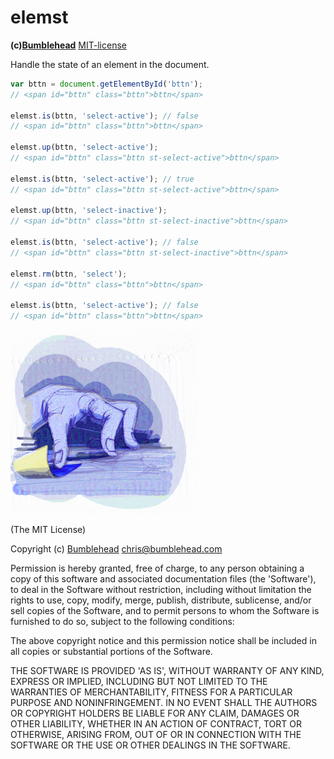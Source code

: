 elemst
======
**(c)[Bumblehead][0]** [MIT-license](#license)

Handle the state of an element in the document.

```javascript
var bttn = document.getElementById('bttn');
// <span id="bttn" class="bttn">bttn</span>

elemst.is(bttn, 'select-active'); // false
// <span id="bttn" class="bttn">bttn</span>

elemst.up(bttn, 'select-active');
// <span id="bttn" class="bttn st-select-active">bttn</span>
    
elemst.is(bttn, 'select-active'); // true
// <span id="bttn" class="bttn st-select-active">bttn</span>

elemst.up(bttn, 'select-inactive');
// <span id="bttn" class="bttn st-select-inactive">bttn</span>

elemst.is(bttn, 'select-active'); // false
// <span id="bttn" class="bttn st-select-inactive">bttn</span>
    
elemst.rm(bttn, 'select');
// <span id="bttn" class="bttn">bttn</span>
    
elemst.is(bttn, 'select-active'); // false
// <span id="bttn" class="bttn">bttn</span>
```

[0]: http://www.bumblehead.com                            "bumblehead"


 ![scrounge](https://github.com/iambumblehead/scroungejs/raw/master/img/hand.png) 

(The MIT License)

Copyright (c) [Bumblehead][0] <chris@bumblehead.com>

Permission is hereby granted, free of charge, to any person obtaining a copy of this software and associated documentation files (the 'Software'), to deal in the Software without restriction, including without limitation the rights to use, copy, modify, merge, publish, distribute, sublicense, and/or sell copies of the Software, and to permit persons to whom the Software is furnished to do so, subject to the following conditions:

The above copyright notice and this permission notice shall be included in all copies or substantial portions of the Software.

THE SOFTWARE IS PROVIDED 'AS IS', WITHOUT WARRANTY OF ANY KIND, EXPRESS OR IMPLIED, INCLUDING BUT NOT LIMITED TO THE WARRANTIES OF MERCHANTABILITY, FITNESS FOR A PARTICULAR PURPOSE AND NONINFRINGEMENT. IN NO EVENT SHALL THE AUTHORS OR COPYRIGHT HOLDERS BE LIABLE FOR ANY CLAIM, DAMAGES OR OTHER LIABILITY, WHETHER IN AN ACTION OF CONTRACT, TORT OR OTHERWISE, ARISING FROM, OUT OF OR IN CONNECTION WITH THE SOFTWARE OR THE USE OR OTHER DEALINGS IN THE SOFTWARE.
